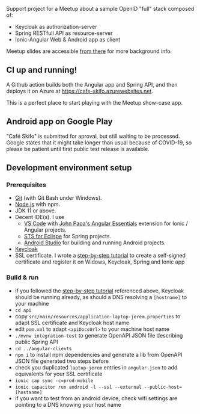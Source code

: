 Support project for a Meetup about a sample OpenID "full" stack composed of:

- Keycloak as authorization-server
- Spring RESTfull API as resource-server
- Ionic-Angular Web & Android app as client

Meetup slides are accessible [from there](https://drive.google.com/file/d/1BVw5y3nAh9aU2n0q4isGCl5kM3HclsqR/view?usp=sharing) for more background info.

## CI up and running!

A Github action builds both the Angular app and Spring API, and then deploys it on Azure at https://cafe-skifo.azurewebsites.net.

This is a perfect place to start playing with the Meetup show-case app.

## Android app on Google Play

"Café Skifo" is submitted for aproval, but still waiting to be processed. Google states that it might take longer than usual because of COVID-19, so please be patient until first public test release is available.

## Development environment setup

### Prerequisites

- [Git](https://git-scm.com/downloads) (with Git Bash under Windows).
- [Node.js](https://nodejs.org/en/download/) with npm.
- JDK 11 or above.
- Decent IDE(s). I use
  - [VS Code](https://code.visualstudio.com/download) with [John Papa's Angular Essentials](https://marketplace.visualstudio.com/items?itemName=johnpapa.angular-essentials) extension for Ionic / Angular projects.
  - [STS for Eclispe](https://spring.io/tools) for Spring projects.
  - [Android Studio](https://developer.android.com/studio) for building and running Android projects.
- [Keycloak](https://www.keycloak.org/downloads.html)
- SSL certificate. I wrote a [step-by-step tutorial](https://stackoverflow.com/a/63874376/619830) to create a self-signed certificate and register it on Widows, Keycloak, Spring and Ionic app

### Build & run

- if you followed the [step-by-step tutorial](https://stackoverflow.com/a/63874376/619830) referenced above, Keycloak should be running already, as should a DNS resolving a `[hostname]` to your machine
- `cd api`
- copy `src/main/resources/application-laptop-jerem.properties` to adapt SSL certificate and Keycloak host name
- edit `pom.xml` to adapt `<apiDocsUrl>` to your machine host name
- `./mvnw integration-test` to generate OpenAPI JSON file describing public Spring API
- `cd ../angular-clients`
- `npm i` to install npm dependencies and generate a lib from OpenAPI JSON file generated two steps before
- check you duplicated `laptop-jerem` entries in `angular.json` to add equivalents for your SSL certificate
- `ionic cap sync -c=prod-mobile`
- `ionic capacitor run android -l --ssl --external --public-host=[hostanme]`
- if you want to test from an android device, check wifi settings are pointing to a DNS knowing your host name
